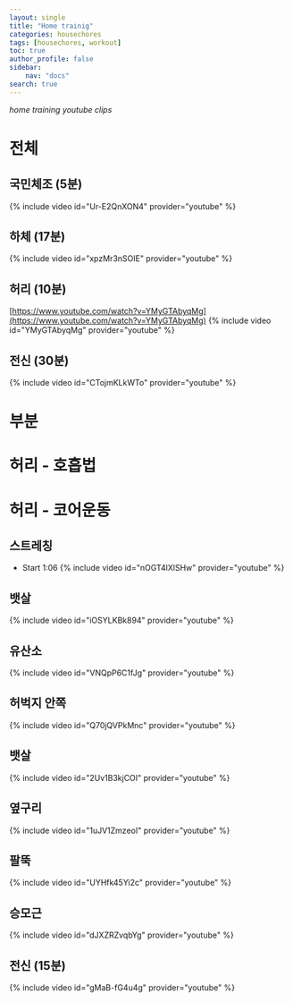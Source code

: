 ```yaml
---
layout: single
title: "Home trainig"
categories: housechores
tags: [housechores, workout]
toc: true
author_profile: false
sidebar:
    nav: "docs"
search: true
---
```


*home training youtube clips*

# 전체 
## 국민체조 (5분)
{% include video id="Ur-E2QnXON4" provider="youtube" %}

## 하체 (17분)
{% include video id="xpzMr3nSOIE" provider="youtube" %}


## 허리 (10분)
[https://www.youtube.com/watch?v=YMyGTAbyqMg](https://www.youtube.com/watch?v=YMyGTAbyqMg)
{% include video id="YMyGTAbyqMg" provider="youtube" %}

## 전신 (30분)
{% include video id="CTojmKLkWTo" provider="youtube" %}

# 부분

# 허리 - 호흡법

# 허리 - 코어운동



## 스트레칭 

- Start 1:06
{% include video id="nOGT4lXlSHw" provider="youtube" %}

## 뱃살 
{% include video id="iOSYLKBk894" provider="youtube" %}

## 유산소 
{% include video id="VNQpP6C1fJg" provider="youtube" %}

## 허벅지 안쪽 
{% include video id="Q70jQVPkMnc" provider="youtube" %}

## 뱃살 
{% include video id="2Uv1B3kjCOI" provider="youtube" %}

## 옆구리 
{% include video id="1uJV1ZmzeoI" provider="youtube" %}

## 팔뚝 
{% include video id="UYHfk45Yi2c" provider="youtube" %}

## 승모근 
{% include video id="dJXZRZvqbYg" provider="youtube" %}

## 전신 (15분)
{% include video id="gMaB-fG4u4g" provider="youtube" %}

